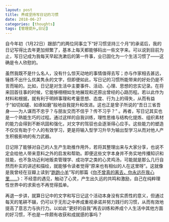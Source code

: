```yaml
---
layout: post
title: 养成坚持写日记的习惯
date: 2018-06-27
categories: [thoughts]
tags: [管理提升,日记]
---
```


自今年初（1月22日）跟部门的两位同事立下“好习惯坚持三个月”的承诺后，我的日记写得比去年更加频繁了，基本上每天都能够码出一些文字来。可以说到目前为止，写日记成为我每天早起洗漱后的第一件事，业已固化为一个生活习惯了——这确是令人欣慰的。

虽然我既不是什么名人，没有什么惊天动地的事情值得去写；亦与作家相去甚远，锤炼不出什么优美隽永的文字，但即便如此，写日记的习惯所能带来的好处仍是不言而喻的。比如，日记是对生活中主要事件、活动、心理、思想的忠实记录。在将来回首往事的时候，它能够栩栩如生地展现和还原出曾经的心路历程。若以此作为材料和根据，就有利于明辨事理和考量思想、态度、行为上的得失，从而有益于“如切如磋、如琢如磨”般地自我提升和改进。这也正是曾子所说的“吾日三省吾身——为人谋而不忠乎？与朋友交而不信乎？传不习乎？” 。再者，写日记其实也是一个熟能生巧的过程。通过这样的自我训练，理性思维与结构化提炼、组织素材的能力会得到不断巩固和强化，对文字的驾驭也会逐渐得心应手。这些能力的塑造不仅仅有助于个人的有效学习，更是将输入型学习升华为输出型学习从而对他人产生积极影响的有力武器。

日记除了能够对自己的人生产生助推作用外，若将其整理出来与大家分享，也说不定会给他人带来意料之外的启发和帮助。即便这些文字本身并不务实地传播知识和技能，也不急功近利地贩卖管理学、成功学之类的心灵鸡汤，可能就是那么几行自然而朴实的讲述和描绘，就能够令读者觉得“原来也有相似的人在这里呀”。这就像是我曾经在豆瓣上读到“[跑跑小羊](https://www.douban.com/people/geometry/)”写的那篇《[你不曾真的离去，你永远在我心里……](https://book.douban.com/review/5121740/)》：不经意的遇见，触动了心灵，产生出久远的共鸣和激励，自己在纯粹理性世界中的求索也不再觉得孤单。

再退一步讲，就算日记中的文字和写日记这个活动本身没有实质性的意义，但通过每天的笔耕不辍，仍可以于无形之中养成重视承诺并努力践行的习惯，从而有效地提高了意志力与执行力。以如此“更好的自我”再去训练和养成个人生活中其他方面的好习惯，不也是一件颇有收获和成就感的事吗？
